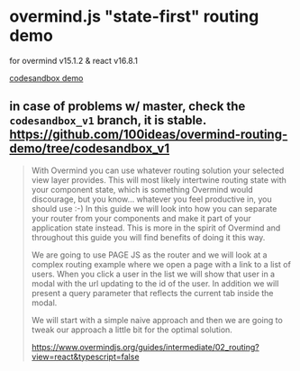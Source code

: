 # overmind.js "state-first" routing demo

for overmind v15.1.2 & react v16.8.1

[codesandbox demo](https://codesandbox.io/s/github/100ideas/overmind-routing-demo/tree/codesandbox_v1)

in case of problems w/ master, check the `codesandbox_v1` branch, it is stable. https://github.com/100ideas/overmind-routing-demo/tree/codesandbox_v1
---

> With Overmind you can use whatever routing solution your selected view layer provides. This will most likely intertwine routing state with your component state, which is something Overmind would discourage, but you know… whatever you feel productive in, you should use :-) In this guide we will look into how you can separate your router from your components and make it part of your application state instead. This is more in the spirit of Overmind and throughout this guide you will find benefits of doing it this way.
> 
> We are going to use PAGE JS as the router and we will look at a complex routing example where we open a page with a link to a list of users. When you click a user in the list we will show that user in a modal with the url updating to the id of the user. In addition we will present a query parameter that reflects the current tab inside the modal.
>
> We will start with a simple naive approach and then we are going to tweak our approach a little bit for the optimal solution.
> 
> https://www.overmindjs.org/guides/intermediate/02_routing?view=react&typescript=false